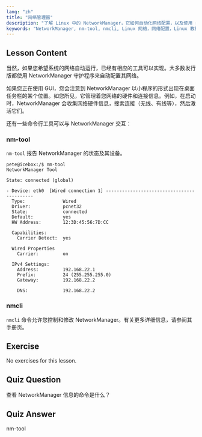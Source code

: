 ```yaml
---
lang: "zh"
title: "网络管理器"
description: "了解 Linux 中的 NetworkManager，它如何自动化网络配置，以及使用 nm-tool 和 nmcli 命令。通过此初学者指南开始学习！"
keywords: "NetworkManager, nm-tool, nmcli, Linux 网络，网络配置，Linux 教程，初学者指南"
---
```


## Lesson Content

当然，如果您希望系统的网络自动运行，已经有相应的工具可以实现。大多数发行版都使用 NetworkManager 守护程序来自动配置其网络。

如果您正在使用 GUI，您会注意到 NetworkManager 以小程序的形式出现在桌面任务栏的某个位置。如您所见，它管理着您网络的硬件和连接信息。例如，在启动时，NetworkManager 会收集网络硬件信息，搜索连接（无线、有线等），然后激活它们。

还有一些命令行工具可以与 NetworkManager 交互：

### nm-tool

`nm-tool` 报告 NetworkManager 的状态及其设备。

```plaintext
pete@icebox:/$ nm-tool
NetworkManager Tool

State: connected (global)

- Device: eth0  [Wired connection 1] -------------------------------------------
  Type:              Wired
  Driver:            pcnet32
  State:             connected
  Default:           yes
  HW Address:        12:3D:45:56:7D:CC

  Capabilities:
    Carrier Detect:  yes

  Wired Properties
    Carrier:         on

  IPv4 Settings:
    Address:         192.168.22.1
    Prefix:          24 (255.255.255.0)
    Gateway:         192.168.22.2

    DNS:             192.168.22.2
```

### nmcli

`nmcli` 命令允许您控制和修改 NetworkManager。有关更多详细信息，请参阅其手册页。

## Exercise

No exercises for this lesson.

## Quiz Question

查看 NetworkManager 信息的命令是什么？

## Quiz Answer

nm-tool
